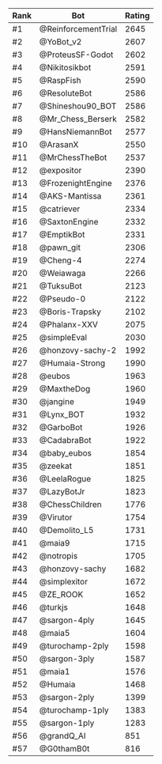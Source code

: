 Rank|Bot|Rating
---|---|---
#1|@ReinforcementTrial|2645
#2|@YoBot_v2|2607
#3|@ProteusSF-Godot|2602
#4|@Nikitosikbot|2591
#5|@RaspFish|2590
#6|@ResoluteBot|2586
#7|@Shineshou90_BOT|2586
#8|@Mr_Chess_Berserk|2582
#9|@HansNiemannBot|2577
#10|@ArasanX|2550
#11|@MrChessTheBot|2537
#12|@expositor|2390
#13|@FrozenightEngine|2376
#14|@AKS-Mantissa|2361
#15|@catriever|2334
#16|@SaxtonEngine|2332
#17|@EmptikBot|2331
#18|@pawn_git|2306
#19|@Cheng-4|2274
#20|@Weiawaga|2266
#21|@TuksuBot|2123
#22|@Pseudo-0|2122
#23|@Boris-Trapsky|2102
#24|@Phalanx-XXV|2075
#25|@simpleEval|2030
#26|@honzovy-sachy-2|1992
#27|@Humaia-Strong|1990
#28|@eubos|1963
#29|@MaxtheDog|1960
#30|@jangine|1949
#31|@Lynx_BOT|1932
#32|@GarboBot|1926
#33|@CadabraBot|1922
#34|@baby_eubos|1854
#35|@zeekat|1851
#36|@LeelaRogue|1825
#37|@LazyBotJr|1823
#38|@ChessChildren|1776
#39|@Virutor|1754
#40|@Demolito_L5|1731
#41|@maia9|1715
#42|@notropis|1705
#43|@honzovy-sachy|1682
#44|@simplexitor|1672
#45|@ZE_ROOK|1652
#46|@turkjs|1648
#47|@sargon-4ply|1645
#48|@maia5|1604
#49|@turochamp-2ply|1598
#50|@sargon-3ply|1587
#51|@maia1|1576
#52|@Humaia|1468
#53|@sargon-2ply|1399
#54|@turochamp-1ply|1383
#55|@sargon-1ply|1283
#56|@grandQ_AI|851
#57|@G0thamB0t|816
